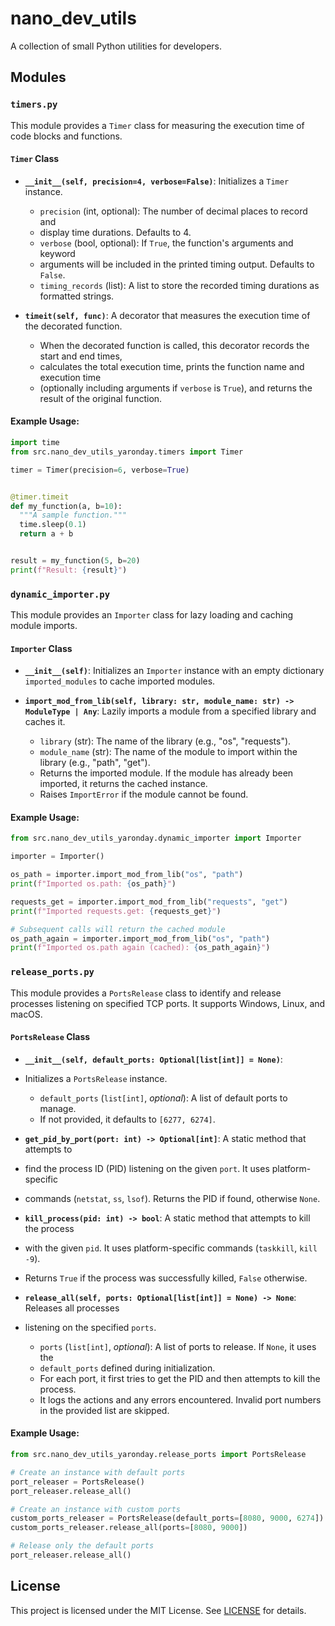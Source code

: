 # nano_dev_utils

A collection of small Python utilities for developers.

## Modules

### `timers.py`

This module provides a `Timer` class for measuring the execution time of code blocks and functions.

#### `Timer` Class

* **`__init__(self, precision=4, verbose=False)`**: Initializes a `Timer` instance.
    * `precision` (int, optional): The number of decimal places to record and 
    * display time durations. Defaults to 4.
    * `verbose` (bool, optional): If `True`, the function's arguments and keyword
    * arguments will be included in the printed timing output. Defaults to `False`.
    * `timing_records` (list): A list to store the recorded timing durations as formatted strings.

* **`timeit(self, func)`**: A decorator that measures the execution time of the decorated function.
    * When the decorated function is called, this decorator records the start and end times,
    * calculates the total execution time, prints the function name and execution time 
    * (optionally including arguments if `verbose` is `True`), and returns the result of the original function.

#### Example Usage:

```python
import time
from src.nano_dev_utils_yaronday.timers import Timer

timer = Timer(precision=6, verbose=True)


@timer.timeit
def my_function(a, b=10):
  """A sample function."""
  time.sleep(0.1)
  return a + b


result = my_function(5, b=20)
print(f"Result: {result}")
```

### `dynamic_importer.py`

This module provides an `Importer` class for lazy loading and caching module imports.

#### `Importer` Class

* **`__init__(self)`**: Initializes an `Importer` instance with an empty dictionary `imported_modules` to cache imported modules.

* **`import_mod_from_lib(self, library: str, module_name: str) -> ModuleType | Any`**: Lazily imports a module from a specified library and caches it.
    * `library` (str): The name of the library (e.g., "os", "requests").
    * `module_name` (str): The name of the module to import within the library (e.g., "path", "get").
    * Returns the imported module. If the module has already been imported, it returns the cached instance.
    * Raises `ImportError` if the module cannot be found.

#### Example Usage:

```python
from src.nano_dev_utils_yaronday.dynamic_importer import Importer

importer = Importer()

os_path = importer.import_mod_from_lib("os", "path")
print(f"Imported os.path: {os_path}")

requests_get = importer.import_mod_from_lib("requests", "get")
print(f"Imported requests.get: {requests_get}")

# Subsequent calls will return the cached module
os_path_again = importer.import_mod_from_lib("os", "path")
print(f"Imported os.path again (cached): {os_path_again}")
```

### `release_ports.py`

This module provides a `PortsRelease` class to identify and release processes 
listening on specified TCP ports. It supports Windows, Linux, and macOS.

#### `PortsRelease` Class

* **`__init__(self, default_ports: Optional[list[int]] = None)`**: 
* Initializes a `PortsRelease` instance.
    * `default_ports` (`list[int]`, *optional*): A list of default ports to manage. 
    * If not provided, it defaults to `[6277, 6274]`.

* **`get_pid_by_port(port: int) -> Optional[int]`**: A static method that attempts to 
* find the process ID (PID) listening on the given `port`. It uses platform-specific 
* commands (`netstat`, `ss`, `lsof`). Returns the PID if found, otherwise `None`. 

* **`kill_process(pid: int) -> bool`**: A static method that attempts to kill the process 
* with the given `pid`. It uses platform-specific commands (`taskkill`, `kill -9`). 
* Returns `True` if the process was successfully killed, `False` otherwise. 

* **`release_all(self, ports: Optional[list[int]] = None) -> None`**: Releases all processes
* listening on the specified `ports`.
    * `ports` (`list[int]`, *optional*): A list of ports to release. If `None`, it uses the
    * `default_ports` defined during initialization.
    * For each port, it first tries to get the PID and then attempts to kill the process. 
    * It logs the actions and any errors encountered. Invalid port numbers in the provided list are skipped.

#### Example Usage:

```python
from src.nano_dev_utils_yaronday.release_ports import PortsRelease

# Create an instance with default ports
port_releaser = PortsRelease()
port_releaser.release_all()

# Create an instance with custom ports
custom_ports_releaser = PortsRelease(default_ports=[8080, 9000, 6274])
custom_ports_releaser.release_all(ports=[8080, 9000])

# Release only the default ports
port_releaser.release_all()
```

## License
This project is licensed under the MIT License. 
See [LICENSE](https://github.com/yaronday/nano_dev_utils/blob/master/README.md) for details.